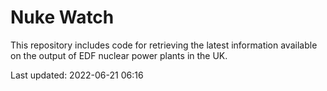 # Nuke Watch

This repository includes code for retrieving the latest information available on the output of EDF nuclear power plants in the UK.

Last updated: 2022-06-21 06:16